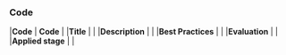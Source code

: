 ### Code

|**Code**           | **Code** |
|**Title**          | |
|**Description**    | |
|**Best Practices** | |
|**Evaluation**     | |
|**Applied stage**  | |
